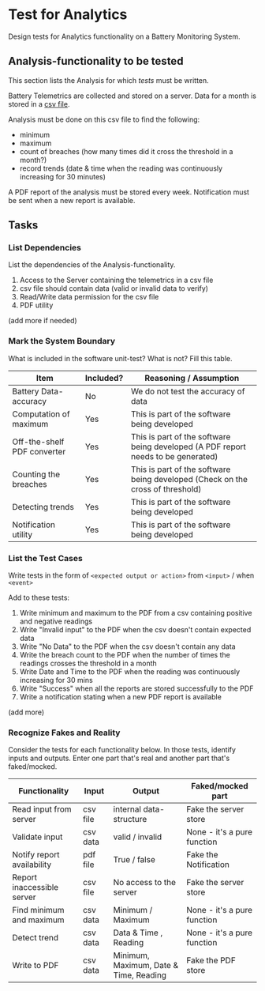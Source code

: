 # Test for Analytics

Design tests for Analytics functionality on a Battery Monitoring System.

## Analysis-functionality to be tested

This section lists the Analysis for which _tests_ must be written.

Battery Telemetrics are collected and stored on a server.
Data for a month is stored in a [csv file](https://en.wikipedia.org/wiki/Comma-separated_values).

Analysis must be done on this csv file to find the following:
- minimum
- maximum
- count of breaches (how many times did it cross the threshold in a month?)
- record trends (date & time when the reading was continuously increasing for 30 minutes)

A PDF report of the analysis must be stored every week.
Notification must be sent when a new report is available.

## Tasks

### List Dependencies

List the dependencies of the Analysis-functionality.

1. Access to the Server containing the telemetrics in a csv file
2. csv file should contain data (valid or invalid data to verify)
3. Read/Write data permission for the csv file
4. PDF utility

(add more if needed)

### Mark the System Boundary

What is included in the software unit-test? What is not? Fill this table.

| Item                      | Included?     | Reasoning / Assumption
|---------------------------|---------------|---
Battery Data-accuracy       | No            | We do not test the accuracy of data
Computation of maximum      | Yes           | This is part of the software being developed
Off-the-shelf PDF converter | Yes           | This is part of the software being developed (A PDF report needs to be generated)
Counting the breaches       | Yes           | This is part of the software being developed (Check on the cross of threshold)
Detecting trends            | Yes           | This is part of the software being developed
Notification utility        | Yes           | This is part of the software being developed 

### List the Test Cases

Write tests in the form of `<expected output or action>` from `<input>` / when `<event>`

Add to these tests:

1. Write minimum and maximum to the PDF from a csv containing positive and negative readings
2. Write "Invalid input" to the PDF when the csv doesn't contain expected data
3. Write "No Data" to the PDF when the csv doesn't contain any data
4. Write the breach count to the PDF when the number of times the readings crosses the threshold in a month
5. Write Date and Time to the PDF when the reading was continuously increasing for 30 mins
6. Write "Success" when all the reports are stored successfully to the PDF
7. Write a notification stating when a new PDF report is available

(add more)

### Recognize Fakes and Reality

Consider the tests for each functionality below.
In those tests, identify inputs and outputs.
Enter one part that's real and another part that's faked/mocked.

| Functionality            | Input        | Output                      | Faked/mocked part
|--------------------------|--------------|-----------------------------|---
Read input from server     | csv file     | internal data-structure     | Fake the server store
Validate input             | csv data     | valid / invalid             | None - it's a pure function
Notify report availability | pdf file     | True / false                | Fake the Notification
Report inaccessible server | csv file     | No access to the server     | Fake the server store
Find minimum and maximum   | csv data     | Minimum / Maximum           | None - it's a pure function
Detect trend               | csv data     | Data & Time , Reading       | None - it's a pure function
Write to PDF               | csv data     | Minimum, Maximum, Date & Time, Reading | Fake the PDF store
